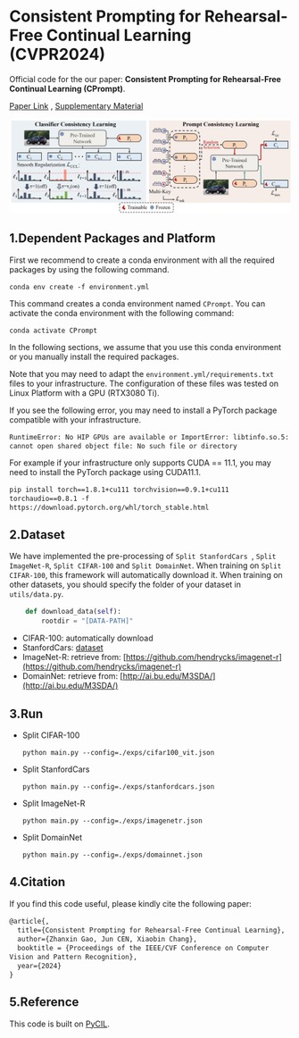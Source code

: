 
# Consistent Prompting for Rehearsal-Free Continual Learning (CVPR2024)
<!-- Zhanxin Gao, Jun Cen, Xiaobin Chang -->
Official code for the our paper: __Consistent Prompting for Rehearsal-Free Continual Learning (CPrompt)__.

[Paper Link](https://arxiv.org/abs/2403.08568) ,  [Supplementary Material](https://github.com/Zhanxin-Gao/CPrompt/blob/main/supp_doc/Supplementary%20Material.pdf)
<!-- This repo contains the official code of the CPrompt (CVPR2024). -->

![The proposed consistent prompting](https://github.com/Zhanxin-Gao/CPrompt/blob/main/CPrompt_Illustration.jpg)

## 1.Dependent Packages and Platform

First we recommend to create a conda environment with all the required packages by using the following command.

```
conda env create -f environment.yml
```

This command creates a conda environment named `CPrompt`. You can activate the conda environment with the following command:

```
conda activate CPrompt
```

In the following sections, we assume that you use this conda environment or you manually install the required packages.

Note that you may need to adapt the `environment.yml/requirements.txt` files to your infrastructure. The configuration of these files was tested on Linux Platform with a GPU (RTX3080 Ti).

If you see the following error, you may need to install a PyTorch package compatible with your infrastructure.

```
RuntimeError: No HIP GPUs are available or ImportError: libtinfo.so.5: cannot open shared object file: No such file or directory
```

For example if your infrastructure only supports CUDA == 11.1, you may need to install the PyTorch package using CUDA11.1.

```
pip install torch==1.8.1+cu111 torchvision==0.9.1+cu111 torchaudio==0.8.1 -f https://download.pytorch.org/whl/torch_stable.html
```

## 2.Dataset

We have implemented the pre-processing of `Split StanfordCars `, `Split ImageNet-R`, `Split CIFAR-100` and `Split DomainNet`. When training on `Split CIFAR-100`, this framework will automatically download it. When training on other datasets, you should specify the folder of your dataset in `utils/data.py`.

```python
    def download_data(self):
        rootdir = "[DATA-PATH]"
```

- CIFAR-100: automatically download
- StanfordCars: [dataset](https://drive.google.com/file/d/1p3ZJ83gMyAqBzgPe27XIeftNnZwo5XH6/view?usp=drive_link)
- ImageNet-R: retrieve from: [https://github.com/hendrycks/imagenet-r](https://github.com/hendrycks/imagenet-r)
- DomainNet: retrieve from: [http://ai.bu.edu/M3SDA/](http://ai.bu.edu/M3SDA/)
## 3.Run
<!-- `To run the testing code:`

Due to the limitation of the supplementary material size, we only upload the results of CIFAR100.

- Test CIFAR100

    ```
    python main.py --config=mafdrc-cifar100.json --test True
    ``` -->

<!-- `To run the training code:` -->
- Split CIFAR-100

    ```
    python main.py --config=./exps/cifar100_vit.json
    ```
    
- Split StanfordCars

    ```
    python main.py --config=./exps/stanfordcars.json
    ```

- Split ImageNet-R

    ```
    python main.py --config=./exps/imagenetr.json
    ```

- Split DomainNet

    ```
    python main.py --config=./exps/domainnet.json
    ```


<!-- ## 3.Results

`CIFAR100:`

Tasks | 10 | 20 | 30 | 40 | 50 | 60 | 70 | 80 | 90 | 100 | Avg |
:---: | :---: | :---: | :---: | :---: | :---: | :---: | :---: | :---: | :---: | :---: | :---: |
Ours (MAFDRC) | **93.4** | **83.0** | **80.9** | **76.72** | **74.18** | **71.3** | **69.17** | **65.45** | **63.49** | **62.04** | **73.97**

Note:

If you use other versions of pytorch, it will get a different result. -->

## 4.Citation

If you find this code useful, please kindly cite the following paper:

```
@article{,
  title={Consistent Prompting for Rehearsal-Free Continual Learning},
  author={Zhanxin Gao, Jun CEN, Xiaobin Chang},
  booktitle = {Proceedings of the IEEE/CVF Conference on Computer Vision and Pattern Recognition},
  year={2024}
}
```

## 5.Reference
This code is built on [PyCIL](https://github.com/G-U-N/PyCIL).
